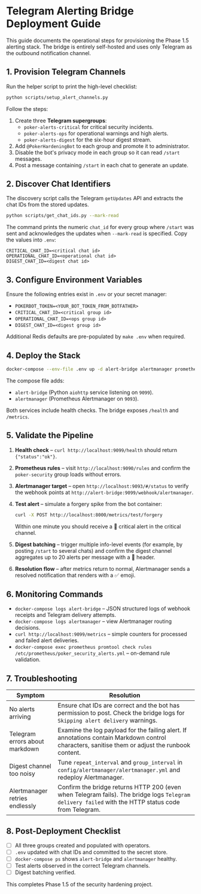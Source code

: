 # Telegram Alerting Bridge Deployment Guide

This guide documents the operational steps for provisioning the Phase 1.5 alerting
stack. The bridge is entirely self-hosted and uses only Telegram as the outbound
notification channel.

## 1. Provision Telegram Channels

Run the helper script to print the high-level checklist:

```bash
python scripts/setup_alert_channels.py
```

Follow the steps:

1. Create three **Telegram supergroups**:
   - `poker-alerts-critical` for critical security incidents.
   - `poker-alerts-ops` for operational warnings and high alerts.
   - `poker-alerts-digest` for the six-hour digest stream.
2. Add `@PokerHardeningBot` to each group and promote it to administrator.
3. Disable the bot's privacy mode in each group so it can read `/start` messages.
4. Post a message containing `/start` in each chat to generate an update.

## 2. Discover Chat Identifiers

The discovery script calls the Telegram `getUpdates` API and extracts the chat IDs
from the stored updates.

```bash
python scripts/get_chat_ids.py --mark-read
```

The command prints the numeric `chat_id` for every group where `/start` was sent
and acknowledges the updates when `--mark-read` is specified. Copy the values into
`.env`:

```dotenv
CRITICAL_CHAT_ID=<critical chat id>
OPERATIONAL_CHAT_ID=<operational chat id>
DIGEST_CHAT_ID=<digest chat id>
```

## 3. Configure Environment Variables

Ensure the following entries exist in `.env` or your secret manager:

- `POKERBOT_TOKEN=<YOUR_BOT_TOKEN_FROM_BOTFATHER>`
- `CRITICAL_CHAT_ID=<critical group id>`
- `OPERATIONAL_CHAT_ID=<ops group id>`
- `DIGEST_CHAT_ID=<digest group id>`

Additional Redis defaults are pre-populated by `make .env` when required.

## 4. Deploy the Stack

```bash
docker-compose --env-file .env up -d alert-bridge alertmanager prometheus grafana bot
```

The compose file adds:

- `alert-bridge` (Python `aiohttp` service listening on `9099`).
- `alertmanager` (Prometheus Alertmanager on `9093`).

Both services include health checks. The bridge exposes `/health` and `/metrics`.

## 5. Validate the Pipeline

1. **Health check** – `curl http://localhost:9099/health` should return `{"status":"ok"}`.
2. **Prometheus rules** – visit `http://localhost:9090/rules` and confirm the
   `poker-security` group loads without errors.
3. **Alertmanager target** – open `http://localhost:9093/#/status` to verify the
   webhook points at `http://alert-bridge:9099/webhook/alertmanager`.
4. **Test alert** – simulate a forgery spike from the bot container:

   ```bash
   curl -X POST http://localhost:8000/metrics/test/forgery
   ```

   Within one minute you should receive a 🔴 critical alert in the critical channel.
5. **Digest batching** – trigger multiple info-level events (for example, by
   posting `/start` to several chats) and confirm the digest channel aggregates up to
   20 alerts per message with a 🔵 header.
6. **Resolution flow** – after metrics return to normal, Alertmanager sends a
   resolved notification that renders with a ✅ emoji.

## 6. Monitoring Commands

- `docker-compose logs alert-bridge` – JSON structured logs of webhook receipts and
  Telegram delivery attempts.
- `docker-compose logs alertmanager` – view Alertmanager routing decisions.
- `curl http://localhost:9099/metrics` – simple counters for processed and failed
  alert deliveries.
- `docker-compose exec prometheus promtool check rules /etc/prometheus/poker_security_alerts.yml`
  – on-demand rule validation.

## 7. Troubleshooting

| Symptom | Resolution |
| --- | --- |
| No alerts arriving | Ensure chat IDs are correct and the bot has permission to post. Check the bridge logs for `Skipping alert delivery` warnings. |
| Telegram errors about markdown | Examine the log payload for the failing alert. If annotations contain Markdown control characters, sanitise them or adjust the runbook content. |
| Digest channel too noisy | Tune `repeat_interval` and `group_interval` in `config/alertmanager/alertmanager.yml` and redeploy Alertmanager. |
| Alertmanager retries endlessly | Confirm the bridge returns HTTP 200 (even when Telegram fails). The bridge logs `Telegram delivery failed` with the HTTP status code from Telegram. |

## 8. Post-Deployment Checklist

- [ ] All three groups created and populated with operators.
- [ ] `.env` updated with chat IDs and committed to the secret store.
- [ ] `docker-compose ps` shows `alert-bridge` and `alertmanager` healthy.
- [ ] Test alerts observed in the correct Telegram channels.
- [ ] Digest batching verified.

This completes Phase 1.5 of the security hardening project.
